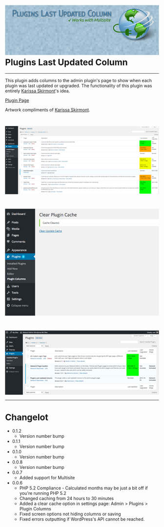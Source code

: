 ![Plugins Last Updated Column Banner](/assets/banner-772x250.png)
Plugins Last Updated Column
=
---
This plugin adds columns to the admin plugin's page to show when each plugin was last updated or upgraded.
The functionality of this plugin was entirely [Karissa Skirmont](http://kissaskreations.com/ "Kissa's Kreations")'s idea.

[Plugin Page](https://wordpress.org/plugins/plugins-last-updated-column/#developers "Plugins Last Updated Column")

Artwork compliments of [Karissa Skirmont](http://kissaskreations.com/ "Kissa's Kreations").

&nbsp;
&nbsp;

![Plugins Last Updated Column Screenshot 1](/assets/screenshot-1.png)

&nbsp;
&nbsp;

![Plugins Last Updated Column Screenshot 2](/assets/screenshot-2.png)

&nbsp;
&nbsp;

![Plugins Last Updated Column Screenshot 3](/assets/screenshot-3.png)

---

Changelot
=
* 0.1.2
  * Version number bump
* 0.1.1
  * Version number bump
* 0.1.0
  * Version number bump
* 0.0.8
  * Version number bump
* 0.0.7
  * Added support for Multisite
* 0.0.6
  * PHP 5.2 Compliance - Calculated months may be just a bit off if you're running PHP 5.2
  * Changed caching from 24 hours to 30 minutes
  * Added a clear cache option in settings page: Admin > Plugins > Plugin Columns
  * Fixed screen options not hiding columns or saving
  * Fixed errors outputting if WordPress's API cannot be reached.
